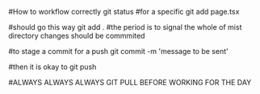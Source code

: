 #How to workflow correctly
git status
#for a specific
git add page.tsx

#should go this way
git add .
#the period is to signal the whole of mist directory changes should be commmited 

#to stage a commit for a push
git commit -m 'message to be sent'

#then it is okay to
git push

#ALWAYS ALWAYS ALWAYS GIT PULL BEFORE WORKING FOR THE DAY



